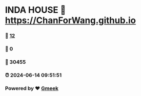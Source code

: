 # INDA HOUSE :link: https://ChanForWang.github.io 
### :page_facing_up: [12](https://ChanForWang.github.io/tag.html) 
### :speech_balloon: 0 
### :hibiscus: 30455 
### :alarm_clock: 2024-06-14 09:51:51 
### Powered by :heart: [Gmeek](https://github.com/Meekdai/Gmeek)
